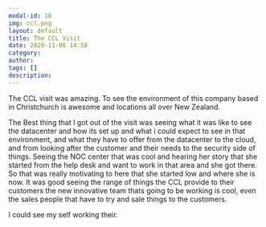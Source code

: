 ```yaml
---
modal-id: 10
img: ccl.png
layout: default
title: The CCL Visit
date: 2020-11-06 14:50
category: 
author: 
tags: []
description: 
---
```


The CCL visit was amazing. To see the environment of this company based in Christchurch is awesome and locations all over New Zealand.

The Best thing that I got out of the visit was seeing what it was like to see the datacenter and how its set up and what i could expect to see in that environment, and what they have to offer from the datacenter to the cloud, and from looking after the customer and their needs to the security side of things. Seeing the NOC center that was cool and hearing her story that she started from the help desk and want to work in that area and she got there. So that was really motivating to here that she started low and where she is now.
It was good seeing the range of things the CCL provide to their customers the new innovative team thats going to be working is cool, even the sales people that have to try and sale things to the customers.

I could see my self working their.

